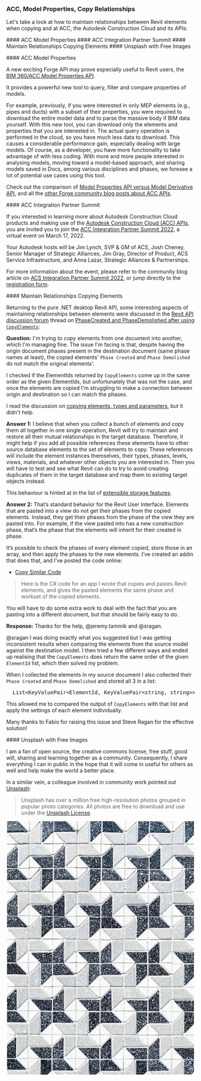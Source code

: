 <head>
<meta http-equiv="Content-Type" content="text/html; charset=utf-8">
<link rel="stylesheet" type="text/css" href="bc.css">
<script src="https://cdn.rawgit.com/google/code-prettify/master/loader/run_prettify.js" type="text/javascript"></script>
</head>

<!---

- ACS Integration Partner Summit 2022
  https://forge.autodesk.com/blog/acs-integration-partner-summit-2022
  registration
  https://autodesk.registration.goldcast.io/events/636f754d-f617-4a4f-8fa9-38108c6f19d7

- maintain relationships copying elements
  PhaseCreated & PhaseDemolished after using CopyElements()
  https://forums.autodesk.com/t5/revit-api-forum/phasecreated-amp-phasedemolished-after-using-copyelements/m-p/10964247

- Unsplash
  https://unsplash.com
  Unsplash has over a million free high-resolution photos. Explore these popular photo categories on Unsplash. All photos here are free to download and use under the Unsplash License.

twitter:

&ndash; 
...

linkedin:

#bim #DynamoBim #ForgeDevCon #Revit #API #IFC #SDK #AI #VisualStudio #Autodesk #AEC #adsk

the [Revit API discussion forum](http://forums.autodesk.com/t5/revit-api-forum/bd-p/160) thread

<center>
<img src="img/" alt="" title="" width="600"/>
<p style="font-size: 80%; font-style:italic"></p>
</center>

-->

### ACC, Model Properties, Copy Relationships

Let's take a look at how to maintain relationships between Revit elements when copying and at ACC, the Autodesk Construction Cloud and its APIs:

####<a name="2"></a> ACC Model Properties
####<a name="3"></a> ACC Integration Partner Summit
####<a name="4"></a> Maintain Relationships Copying Elements
####<a name="5"></a> Unsplash with Free Images

####<a name="2"></a> ACC Model Properties

A new exciting Forge API may prove especially useful to Revit users,
the [BIM 360/ACC Model Properties API](https://forge.autodesk.com/blog/bim-360acc-model-properties-api).

It provides a powerful new tool to query, filter and compare properties of models. 

For example, previously, if you were interested in only MEP elements (e.g., pipes and ducts) with a subset of their properties, you were required to download the entire model data and to parse the massive body if BIM data yourself. With this new tool, you can download only the elements and properties that you are interested in.
The actual query operation is performed in the cloud, so you have much less data to download.
This causes a considerable performance gain, especially dealing with large models.
Of course, as a developer, you have more functionality to take advantage of with less coding.
With more and more people interested in analysing models, moving toward a model-based approach, and sharing models saved in Docs, among various disciplines and phases, we foresee a lot of potential use cases using this tool.

Check out the comparison
of [Model Properties API versus Model Derivative API](https://forge.autodesk.com/blog/model-properties-api-vs-model-derivative-api),
and all the [other Forge community blog posts about ACC APIs](https://forge.autodesk.com/apis-and-services/autodesk-construction-cloud-acc-apis).

####<a name="3"></a> ACC Integration Partner Summit

If you interested in learning more about Autodesk Construction Cloud products and making use of 
the [Autodesk Construction Cloud (ACC) APIs](https://forge.autodesk.com/apis-and-services/autodesk-construction-cloud-acc-apis),
you are invited you to join the [ACC Integration Partner Summit 2022](https://autodesk.registration.goldcast.io/events/636f754d-f617-4a4f-8fa9-38108c6f19d7),
a virtual event on March 17, 2022.

Your Autodesk hosts will be Jim Lynch, SVP & GM of ACS, Josh Cheney, Senior Manager of Strategic Alliances, Jim Gray, Director of Product, ACS Service Infrastructure, and Anna Lazar, Strategic Alliances & Partnerships.

For more information about the event, please refer to the community blog article
on [ACS Integration Partner Summit 2022](https://forge.autodesk.com/blog/acs-integration-partner-summit-2022),
or jump directly to
the [registration form](https://autodesk.registration.goldcast.io/events/636f754d-f617-4a4f-8fa9-38108c6f19d7).

####<a name="4"></a> Maintain Relationships Copying Elements

Returning to the pure .NET desktop Revit API, some interesting aspects of maintaining relationships between elements were discussed in
the [Revit API discussion forum](http://forums.autodesk.com/t5/revit-api-forum/bd-p/160) thread
on [PhaseCreated and PhaseDemolished after using `CopyElements`](https://forums.autodesk.com/t5/revit-api-forum/phasecreated-amp-phasedemolished-after-using-copyelements/m-p/10964247):

**Question:** I'm trying to copy elements from one document into another, which I'm managing fine.
The issue I'm facing is that, despite having the origin document phases present in the destination document (same phase names at least), the copied elements' `Phase Created` and `Phase Demolished` do not match the original elements'.

I checked if the ElementIds returned by `CopyElements` come up in the same order as the given ElementIds, but unfortunately that was not the case, and once the elements are copied I'm struggling to make a connection between origin and destination so I can match the phases.

I read the discussion
on [copying elements, types and parameters](https://forums.autodesk.com/t5/revit-api-forum/copying-elements-types-and-parameters/m-p/9542634), 
but it didn't help.

**Answer 1:** I believe that when you collect a bunch of elements and copy them all together in one single operation, Revit will try to maintain and restore all their mutual relationships in the target database.
Therefore, it might help if you add all possible references these elements have to other source database elements to the set of elements to copy.
These references will include the element instances themselves, their types, phases, levels, views, materials, and whatever other objects you are interested in.
Then you will have to test and see what Revit can do to try to avoid creating duplicates of them in the target database and map them to existing target objects instead.

This behaviour is hinted at in the list
of [extensible storage features](https://thebuildingcoder.typepad.com/blog/2011/06/extensible-storage-features.html#7).

**Answer 2:** That’s standard behavior for the Revit User Interface.
Elements that are pasted into a view do not get their phases from the copied elements.
Instead, they get their phases from the phase of the view they are pasted into.
For example, if the view pasted into has a new construction phase, that’s the phase that the elements will inherit for their created in phase.

It’s possible to check the phases of every element copied, store those in an array, and then apply the phases to the new elements.
I’ve created an addin that does that, and I’ve posted the code online:

- [Copy Similar Code](https://sites.google.com/site/revitapi123/copy-similar-code)
> Here is the C# code for an app I wrote that copies and pastes Revit elements, and gives the pasted elements the same phase and workset of the copied elements. 

You will have to do some extra work to deal with the fact that you are pasting into a different document, but that should be fairly easy to do.

**Response:** Thanks for the help, @jeremy.tammik and @sragan.

@sragan I was doing exactly what you suggested but I was getting inconsistent results when comparing the elements from the source model against the destination model. I then tried a few different ways and ended up realising that the `CopyElements` does return the same order of the given `ElementId` list, which then solved my problem.

When I collected the elements in my source document I also collected their `Phase Created` and `Phase Demolished` and stored all 3 in a list:

<pre class="code">
  List&lt;KeyValuePair&lt;ElementId, KeyValuePair&lt;string, string&gt;&gt;&gt;()
</pre>

This allowed me to compared the output of `CopyElements` with that list and apply the settings of each element individually.

Many thanks to Fabio for raising this issue and Steve Ragan for the effective solution!

####<a name="5"></a> Unsplash with Free Images

I am a fan of open source, the creative commons license, free stuff, good will, sharing and learning together as a community.
Consequently, I share everything I can in public in the hope that it will come in useful for others as well and help make the world a better place.

In a similar vein, a colleague involved in community work pointed
out [Unsplash](https://unsplash.com):

> Unsplash has over a million free high-resolution photos grouped in popular photo categories.
All photos are free to download and use under
the [Unsplash License](https://unsplash.com/license).

<center>
<img src="img/clark_van_der_beken_dtFnCDYHA2Q_unsplash.jpg" alt="Unsplash" title="Unsplash" width="500"/> <!-- 1000 -->
</center>
